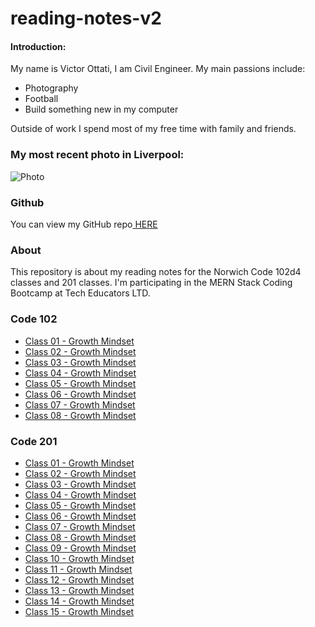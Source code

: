 # reading-notes-v2

#### Introduction:

My name is Victor Ottati, I am Civil Engineer.
My main passions include:

- Photography
- Football
- Build something new in my computer

Outside of work I spend most of my free time with family and friends.

### My most recent photo in Liverpool:

![Photo](https://res.cloudinary.com/vmog/image/upload/v1675703840/photos/cjmfib5jvtq3qo8x6vne.jpg)

### Github

You can view my GitHub repo[ HERE](https://github.com/VMO2020/Reading-notes/)

### About

This repository is about my reading notes for the Norwich Code 102d4 classes and 201 classes. I'm participating in the MERN Stack Coding Bootcamp at Tech Educators LTD.

### Code 102

- [Class 01 - Growth Mindset](https://github.com/VMO2020/reading-notes-v2/blob/main/code-102/102class-01.md)
- [Class 02 - Growth Mindset](https://github.com/VMO2020/reading-notes-v2/blob/main/code-102/102class-02.md)
- [Class 03 - Growth Mindset](https://github.com/VMO2020/reading-notes-v2/blob/main/code-102/102class-03.md)
- [Class 04 - Growth Mindset](https://github.com/VMO2020/reading-notes-v2/blob/main/code-102/102class-04.md)
- [Class 05 - Growth Mindset](https://github.com/VMO2020/reading-notes-v2/blob/main/code-102/102class-05.md)
- [Class 06 - Growth Mindset](https://github.com/VMO2020/reading-notes-v2/blob/main/code-102/102class-06.md)
- [Class 07 - Growth Mindset](https://github.com/VMO2020/reading-notes-v2/blob/main/code-102/102class-07.md)
- [Class 08 - Growth Mindset](https://github.com/VMO2020/reading-notes-v2/blob/main/code-102/102class-08.md)

### Code 201

- [Class 01 - Growth Mindset](https://github.com/VMO2020/reading-notes-v2/blob/main/code-201/201class-01.md)
- [Class 02 - Growth Mindset](https://github.com/VMO2020/reading-notes-v2/blob/main/code-201/201class-02.md)
- [Class 03 - Growth Mindset](https://github.com/VMO2020/reading-notes-v2/blob/main/code-201/201class-03.md)
- [Class 04 - Growth Mindset](https://github.com/VMO2020/reading-notes-v2/blob/main/code-201/201class-04.md)
- [Class 05 - Growth Mindset](https://github.com/VMO2020/reading-notes-v2/blob/main/code-201/201class-05.md)
- [Class 06 - Growth Mindset](https://github.com/VMO2020/reading-notes-v2/blob/main/code-201/201class-06.md)
- [Class 07 - Growth Mindset](https://github.com/VMO2020/reading-notes-v2/blob/main/code-201/201class-07.md)
- [Class 08 - Growth Mindset](https://github.com/VMO2020/reading-notes-v2/blob/main/code-201/201class-08.md)
- [Class 09 - Growth Mindset](https://github.com/VMO2020/reading-notes-v2/blob/main/code-201/201class-09.md)
- [Class 10 - Growth Mindset](https://github.com/VMO2020/reading-notes-v2/blob/main/code-201/201class-10.md)
- [Class 11 - Growth Mindset](https://github.com/VMO2020/reading-notes-v2/blob/main/code-201/201class-11.md)
- [Class 12 - Growth Mindset](https://github.com/VMO2020/reading-notes-v2/blob/main/code-201/201class-12.md)
- [Class 13 - Growth Mindset](https://github.com/VMO2020/reading-notes-v2/blob/main/code-201/201class-13.md)
- [Class 14 - Growth Mindset](https://github.com/VMO2020/reading-notes-v2/blob/main/code-201/201class-14.md)
- [Class 15 - Growth Mindset](https://github.com/VMO2020/reading-notes-v2/blob/main/code-201/201class-15.md)
